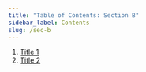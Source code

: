 ```yaml
---
title: "Table of Contents: Section B"
sidebar_label: Contents
slug: /sec-b
---
```

1. [Title 1](b-1-doc.md)
2. [Title 2](b-2-doc.md)
